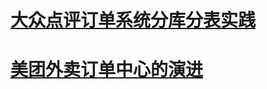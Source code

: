 # [大众点评订单系统分库分表实践](https://tech.meituan.com/2016/11/18/dianping-order-db-sharding.html)



# [美团外卖订单中心的演进](https://tech.meituan.com/2016/09/09/mt-waimai-order-evolution.html)

